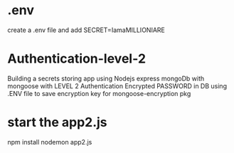 # .env
create a .env file and add 
SECRET=IamaMILLIONIARE

# Authentication-level-2
Building a secrets storing app using Nodejs express mongoDb with mongoose with LEVEL 2 Authentication 
Encrypted PASSWORD in DB using .ENV file to save encryption key for mongoose-encryption pkg

# start the app2.js
npm install
nodemon app2.js

